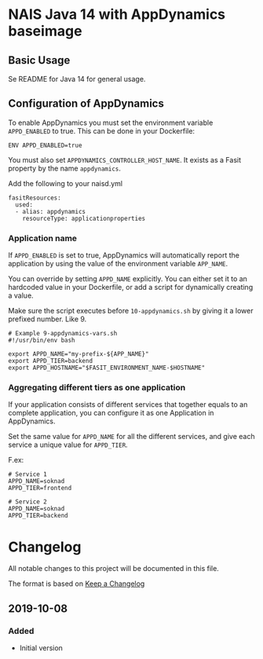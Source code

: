 NAIS Java 14 with AppDynamics baseimage
=======================================

Basic Usage
---------------------

Se README for Java 14 for general usage.

## Configuration of AppDynamics

To enable AppDynamics you must set the environment variable `APPD_ENABLED` to
true. This can be done in your Dockerfile:

```
ENV APPD_ENABLED=true
```

You must also set `APPDYNAMICS_CONTROLLER_HOST_NAME`. It exists as
a Fasit property by the name `appdynamics`.

Add the following to your naisd.yml

```
fasitResources:
  used:
  - alias: appdynamics
    resourceType: applicationproperties
```

### Application name

If `APPD_ENABLED` is set to true, AppDynamics will automatically report the
application by using the value of the environment variable `APP_NAME`.

You can override by setting `APPD_NAME` explicitly. You can either set it to an
hardcoded value in your Dockerfile, or add a script for dynamically creating
a value.

Make sure the script executes before `10-appdynamics.sh` by giving it a lower
prefixed number. Like 9.

```
# Example 9-appdynamics-vars.sh
#!/usr/bin/env bash

export APPD_NAME="my-prefix-${APP_NAME}"
export APPD_TIER=backend
export APPD_HOSTNAME="$FASIT_ENVIRONMENT_NAME-$HOSTNAME"
```

### Aggregating different tiers as one application

If your application consists of different services that together equals to an
complete application, you can configure it as one Application in AppDynamics.

Set the same value for `APPD_NAME` for all the different services, and give each
service a unique value for `APPD_TIER`.

F.ex:
```
# Service 1
APPD_NAME=soknad
APPD_TIER=frontend

# Service 2
APPD_NAME=soknad
APPD_TIER=backend
```

# Changelog
All notable changes to this project will be documented in this file.

The format is based on [Keep a Changelog](http://keepachangelog.com/en/1.0.0/)

## 2019-10-08

### Added
- Initial version